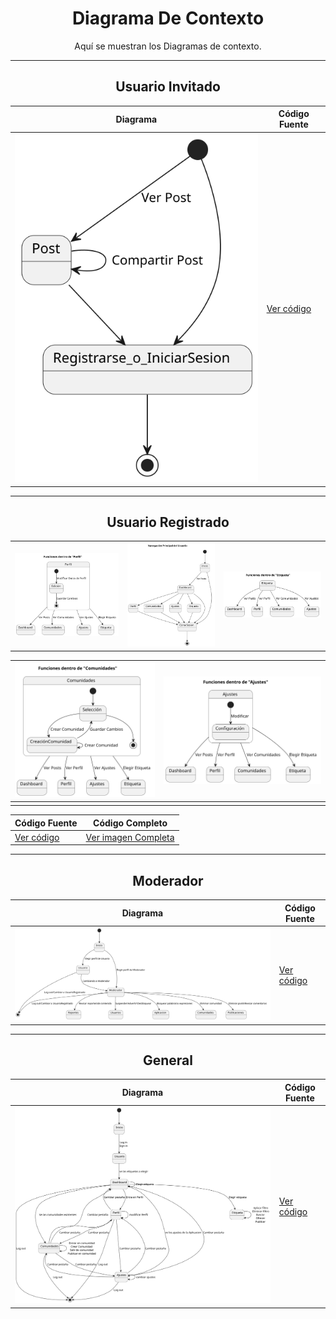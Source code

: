 <div align="center">

# Diagrama De Contexto

Aquí se muestran los Diagramas de contexto.

---
## Usuario Invitado

| **Diagrama** | **Código Fuente** |
|--------------|--------------------|
| ![UsuarioNR](/CdU/DdContexto_UsuarioNR/4ª%20Iteración/DdContexto_UsuarioNR.svg) | [Ver código](/CdU/DdContexto_UsuarioNR/4ª%20Iteración/DdContexto_UsuarioNR.puml) |

---
## Usuario Registrado

|              |                   |              |
|--------------|-------------------|--------------|
|![UsuarioR1](/CdU/DdContexto_UsuarioR/3ª_Iteración/DdContexto_UsuarioR(Perfil).svg)|![UsuarioR2](/CdU/DdContexto_UsuarioR/4ª_Iteración/DdContexto_UsuarioR(NavegaciónPrincipal).svg)|![UsuarioR3](/CdU/DdContexto_UsuarioR/3ª_Iteración/DdContexto_UsuarioR(Etiqueta).svg)|

|![UsuarioR4](/CdU/DdContexto_UsuarioR/4ª_Iteración/DdContexto_UsuarioR(Comunidades).svg)|![UsuarioR5](/CdU/DdContexto_UsuarioR/3ª_Iteración/DdContexto_UsuarioR(Ajustes).svg)|
|--------------|----------|
|              |          |

| **Código Fuente** | **Código Completo** |
|--------------------|--------------------|
| [Ver código](/CdU/DdContexto_UsuarioR/3ª_Iteración) | [Ver imagen Completa](/CdU/DdContexto_UsuarioR/2ª%20Iteración/DdContexto_UsuarioR.svg) |

---
## Moderador

| **Diagrama** | **Código Fuente** |
|--------------|--------------------|
| ![Moderador](/CdU/DdContexto_Mod/4ª_Iteración/DdContexto_Mod.svg) | [Ver código](/CdU/DdContexto_Mod/4ª_Iteración/DdContexto_Mod.puml) |

---
## General

| **Diagrama** | **Código Fuente** |
|--------------|--------------------|
| ![App](/CdU/DdContexto/3ª_Iteración/DdContexto.svg) | [Ver código](/CdU/DdContexto/3ª_Iteración/DdContexto.puml) |

</div>

